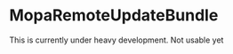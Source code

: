MopaRemoteUpdateBundle
======================

This is currently under heavy development. Not usable yet


